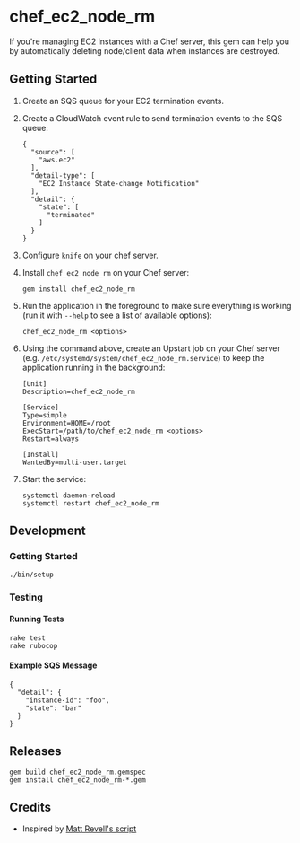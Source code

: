 # chef_ec2_node_rm

If you're managing EC2 instances with a Chef server, this gem can help you by automatically deleting node/client data when instances are destroyed.

## Getting Started

1. Create an SQS queue for your EC2 termination events.

1. Create a CloudWatch event rule to send termination events to the SQS queue:

    ```
    {
      "source": [
        "aws.ec2"
      ],
      "detail-type": [
        "EC2 Instance State-change Notification"
      ],
      "detail": {
        "state": [
          "terminated"
        ]
      }
    }
    ```

1. Configure `knife` on your chef server.

1. Install `chef_ec2_node_rm` on your Chef server:

    ```
    gem install chef_ec2_node_rm
    ```

1. Run the application in the foreground to make sure everything is working (run it with `--help` to see a list of available options):

    ```
    chef_ec2_node_rm <options>
    ```

1. Using the command above, create an Upstart job on your Chef server (e.g. `/etc/systemd/system/chef_ec2_node_rm.service`) to keep the application running in the background:

    ```
    [Unit]
    Description=chef_ec2_node_rm

    [Service]
    Type=simple
    Environment=HOME=/root
    ExecStart=/path/to/chef_ec2_node_rm <options>
    Restart=always

    [Install]
    WantedBy=multi-user.target
    ```

1. Start the service:

    ```
    systemctl daemon-reload
    systemctl restart chef_ec2_node_rm
    ```

## Development

### Getting Started

    ./bin/setup

### Testing

#### Running Tests

    rake test
    rake rubocop

#### Example SQS Message

    {
      "detail": {
        "instance-id": "foo",
        "state": "bar"
      }
    }

## Releases

    gem build chef_ec2_node_rm.gemspec
    gem install chef_ec2_node_rm-*.gem

## Credits

- Inspired by [Matt Revell's script](http://blog.mattrevell.net/2014/02/19/automatically-remove-dead-autoscale-nodes-from-chef-server/)
